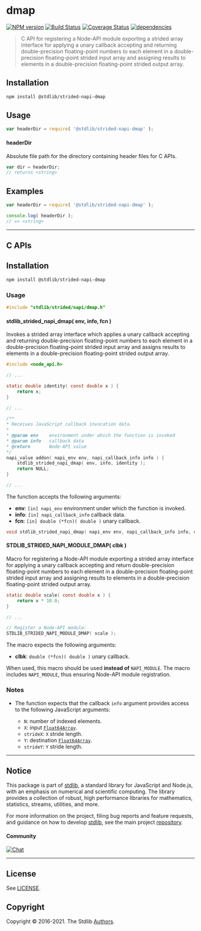 <!--

@license Apache-2.0

Copyright (c) 2020 The Stdlib Authors.

Licensed under the Apache License, Version 2.0 (the "License");
you may not use this file except in compliance with the License.
You may obtain a copy of the License at

   http://www.apache.org/licenses/LICENSE-2.0

Unless required by applicable law or agreed to in writing, software
distributed under the License is distributed on an "AS IS" BASIS,
WITHOUT WARRANTIES OR CONDITIONS OF ANY KIND, either express or implied.
See the License for the specific language governing permissions and
limitations under the License.

-->

# dmap

[![NPM version][npm-image]][npm-url] [![Build Status][test-image]][test-url] [![Coverage Status][coverage-image]][coverage-url] [![dependencies][dependencies-image]][dependencies-url]

> C API for registering a Node-API module exporting a strided array interface for applying a unary callback accepting and returning double-precision floating-point numbers to each element in a double-precision floating-point strided input array and assigning results to elements in a double-precision floating-point strided output array.

<!-- Section to include introductory text. Make sure to keep an empty line after the intro `section` element and another before the `/section` close. -->

<section class="intro">

</section>

<!-- /.intro -->

<!-- Package usage documentation. -->

<section class="installation">

## Installation

```bash
npm install @stdlib/strided-napi-dmap
```

</section>

<section class="usage">

## Usage

```javascript
var headerDir = require( '@stdlib/strided-napi-dmap' );
```

#### headerDir

Absolute file path for the directory containing header files for C APIs.

```javascript
var dir = headerDir;
// returns <string>
```

</section>

<!-- /.usage -->

<!-- Package usage notes. Make sure to keep an empty line after the `section` element and another before the `/section` close. -->

<section class="notes">

</section>

<!-- /.notes -->

<!-- Package usage examples. -->

<section class="examples">

## Examples

```javascript
var headerDir = require( '@stdlib/strided-napi-dmap' );

console.log( headerDir );
// => <string>
```

</section>

<!-- /.examples -->

<!-- C interface documentation. -->

* * *

<section class="c">

## C APIs

<!-- Section to include introductory text. Make sure to keep an empty line after the intro `section` element and another before the `/section` close. -->

<section class="intro">

</section>

<!-- /.intro -->

<!-- C usage documentation. -->

<section class="installation">

## Installation

```bash
npm install @stdlib/strided-napi-dmap
```

</section>

<section class="usage">

### Usage

```c
#include "stdlib/strided/napi/dmap.h"
```

#### stdlib_strided_napi_dmap( env, info, fcn )

Invokes a strided array interface which applies a unary callback accepting and returning double-precision floating-point numbers to each element in a double-precision floating-point strided input array and assigns results to elements in a double-precision floating-point strided output array.

```c
#include <node_api.h>

// ...

static double identity( const double x ) {
    return x;
}

// ...

/**
* Receives JavaScript callback invocation data.
*
* @param env    environment under which the function is invoked
* @param info   callback data
* @return       Node-API value
*/
napi_value addon( napi_env env, napi_callback_info info ) {
    stdlib_strided_napi_dmap( env, info, identity );
    return NULL;
}

// ...
```

The function accepts the following arguments:

-   **env**: `[in] napi_env` environment under which the function is invoked.
-   **info**: `[in] napi_callback_info` callback data.
-   **fcn**: `[in] double (*fcn)( double )` unary callback.

```c
void stdlib_strided_napi_dmap( napi_env env, napi_callback_info info, double (*fcn)( double ) );
```

#### STDLIB_STRIDED_NAPI_MODULE_DMAP( clbk )

Macro for registering a Node-API module exporting a strided array interface for applying a unary callback accepting and return double-precision floating-point numbers to each element in a double-precision floating-point strided input array and assigning results to elements in a double-precision floating-point strided output array.

```c
static double scale( const double x ) {
    return x * 10.0;
}

// ...

// Register a Node-API module:
STDLIB_STRIDED_NAPI_MODULE_DMAP( scale );
```

The macro expects the following arguments:

-   **clbk**: `double (*fcn)( double )` unary callback.

When used, this macro should be used **instead of** `NAPI_MODULE`. The macro includes `NAPI_MODULE`, thus ensuring Node-API module registration.

</section>

<!-- /.usage -->

<!-- C API usage notes. Make sure to keep an empty line after the `section` element and another before the `/section` close. -->

<section class="notes">

### Notes

-   The function expects that the callback `info` argument provides access to the following JavaScript arguments:

    -   `N`: number of indexed elements.
    -   `X`: input [`Float64Array`][@stdlib/array/float64].
    -   `strideX`: `X` stride length.
    -   `Y`: destination [`Float64Array`][@stdlib/array/float64].
    -   `strideY`: `Y` stride length.

</section>

<!-- /.notes -->

<!-- C API usage examples. -->

<section class="examples">

</section>

<!-- /.examples -->

</section>

<!-- /.c -->

<!-- Section to include cited references. If references are included, add a horizontal rule *before* the section. Make sure to keep an empty line after the `section` element and another before the `/section` close. -->

<section class="references">

</section>

<!-- /.references -->

<!-- Section for all links. Make sure to keep an empty line after the `section` element and another before the `/section` close. -->


<section class="main-repo" >

* * *

## Notice

This package is part of [stdlib][stdlib], a standard library for JavaScript and Node.js, with an emphasis on numerical and scientific computing. The library provides a collection of robust, high performance libraries for mathematics, statistics, streams, utilities, and more.

For more information on the project, filing bug reports and feature requests, and guidance on how to develop [stdlib][stdlib], see the main project [repository][stdlib].

#### Community

[![Chat][chat-image]][chat-url]

---

## License

See [LICENSE][stdlib-license].


## Copyright

Copyright &copy; 2016-2021. The Stdlib [Authors][stdlib-authors].

</section>

<!-- /.stdlib -->

<!-- Section for all links. Make sure to keep an empty line after the `section` element and another before the `/section` close. -->

<section class="links">

[npm-image]: http://img.shields.io/npm/v/@stdlib/strided-napi-dmap.svg
[npm-url]: https://npmjs.org/package/@stdlib/strided-napi-dmap

[test-image]: https://github.com/stdlib-js/strided-napi-dmap/actions/workflows/test.yml/badge.svg
[test-url]: https://github.com/stdlib-js/strided-napi-dmap/actions/workflows/test.yml

[coverage-image]: https://img.shields.io/codecov/c/github/stdlib-js/strided-napi-dmap/main.svg
[coverage-url]: https://codecov.io/github/stdlib-js/strided-napi-dmap?branch=main

[dependencies-image]: https://img.shields.io/david/stdlib-js/strided-napi-dmap.svg
[dependencies-url]: https://david-dm.org/stdlib-js/strided-napi-dmap/main

[chat-image]: https://img.shields.io/gitter/room/stdlib-js/stdlib.svg
[chat-url]: https://gitter.im/stdlib-js/stdlib/

[stdlib]: https://github.com/stdlib-js/stdlib

[stdlib-authors]: https://github.com/stdlib-js/stdlib/graphs/contributors

[stdlib-license]: https://raw.githubusercontent.com/stdlib-js/strided-napi-dmap/main/LICENSE

[@stdlib/array/float64]: https://github.com/stdlib-js/array-float64

</section>

<!-- /.links -->
